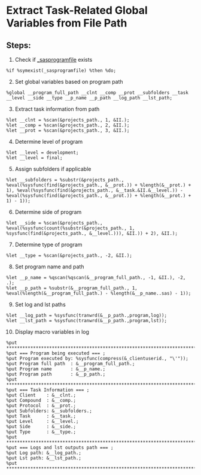 # Extract Task-Related Global Variables from File Path

## Steps:
1. Check if [_sasprogramfile](https://github.com/atorus-research/atorus-sas-macros/blob/dev/sas/global/xuprogpath.sas) exists
```sas
%if %symexist(_sasprogramfile) %then %do;
```

2. Set global variables based on program path
```sas
%global __program_full_path __clnt __comp __prot __subfolders __task __level __side __type __p_name __p_path __log_path __lst_path;
```

3. Extract task information from path
```sas
%let __clnt = %scan(&projects_path., 1, &II.);
%let __comp = %scan(&projects_path., 2, &II.);
%let __prot = %scan(&projects_path., 3, &II.);
```

4. Determine level of program
```sas
%let __level = development;
%let __level = final;
```

5. Assign subfolders if applicable
```sas
%let __subfolders = %substr(&projects_path., %eval(%sysfunc(find(&projects_path., &__prot.)) + %length(&__prot.) + 1), %eval(%sysfunc(find(&projects_path., &__task.&II.&__level.)) - %eval(%sysfunc(find(&projects_path., &__prot.)) + %length(&__prot.) + 1) - 1)); 
```

6. Determine side of program
```sas
%let __side = %scan(&projects_path., %eval(%sysfunc(count(%substr(&projects_path., 1, %sysfunc(find(&projects_path., &__level.))), &II.)) + 2), &II.);
```

7. Determine type of program
```sas
%let __type = %scan(&projects_path., -2, &II.);
```

8. Set program name and path
```sas
%let __p_name = %qscan(%qscan(&__program_full_path., -1, &II.), -2, .);
%let __p_path = %substr(&__program_full_path., 1, %eval(%length(&__program_full_path.) - %length(&__p_name..sas) - 1));
```

9. Set log and lst paths
```sas
%let __log_path = %sysfunc(tranwrd(&__p_path.,program,log));
%let __lst_path = %sysfunc(tranwrd(&__p_path.,program,lst));
```

10. Display macro variables in log
```sas
%put ******************************************************************************************************;
%put === Program being executed === ;
%put Program executed by: %sysfunc(compress(&_clientuserid., "\'"));
%put Program full path  : &__program_full_path.;
%put Program name       : &__p_name.;
%put Program path       : &__p_path.;
%put ******************************************************************************************************;
%put === Task Information === ;
%put Client    : &__clnt.;
%put Compound  : &__comp.;
%put Protocol  : &__prot.;
%put Subfolders: &__subfolders.;
%put Task      : &__task.;
%put Level     : &__level.;
%put Side      : &__side.;
%put Type      : &__type.;
%put ******************************************************************************************************;
%put === Logs and lst outputs path === ;
%put Log path: &__log_path.;
%put Lst path: &__lst_path.;
%put ******************************************************************************************************;
```